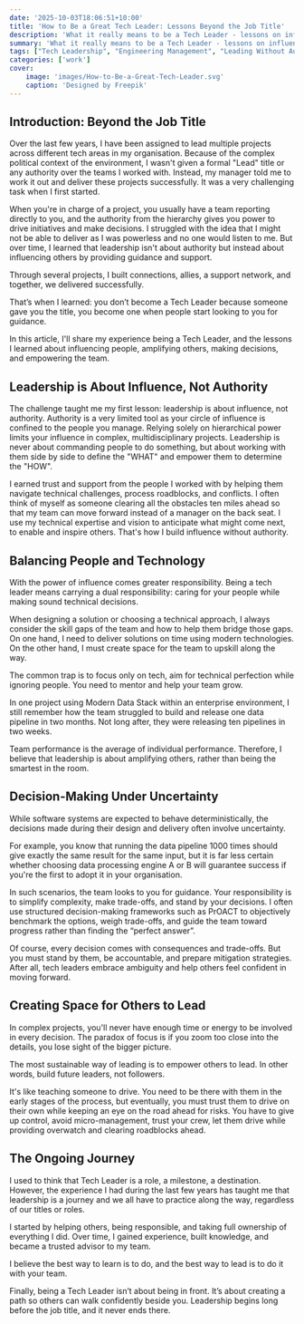 ```yaml
---
date: '2025-10-03T18:06:51+10:00'
title: 'How to Be a Great Tech Leader: Lessons Beyond the Job Title'
description: 'What it really means to be a Tech Leader - lessons on influence, decision-making, and empowering teams beyond the job title.'
summary: 'What it really means to be a Tech Leader - lessons on influence, decision-making, and empowering teams beyond the job title.'
tags: ["Tech Leadership", "Engineering Management", "Leading Without Authority"]
categories: ['work']
cover:
    image: 'images/How-to-Be-a-Great-Tech-Leader.svg'
    caption: 'Designed by Freepik'
---
```


## Introduction: Beyond the Job Title

Over the last few years, I have been assigned to lead multiple projects across different tech areas in my organisation. Because of the complex political context of the environment, I wasn't given a formal "Lead" title or any authority over the teams I worked with. Instead, my manager told me to work it out and deliver these projects successfully. It was a very challenging task when I first started.

When you're in charge of a project, you usually have a team reporting directly to you, and the authority from the hierarchy gives you power to drive initiatives and make decisions. I struggled with the idea that I might not be able to deliver as I was powerless and no one would listen to me. But over time, I learned that leadership isn't about authority but instead about influencing others by providing guidance and support.

Through several projects, I built connections, allies, a support network, and together, we delivered successfully.

That’s when I learned: you don’t become a Tech Leader because someone gave you the title, you become one when people start looking to you for guidance.

In this article, I'll share my experience being a Tech Leader, and the lessons I learned about influencing people, amplifying others, making decisions, and empowering the team.

## Leadership is About Influence, Not Authority

The challenge taught me my first lesson: leadership is about influence, not authority. Authority is a very limited tool as your circle of influence is confined to the people you manage. Relying solely on hierarchical power limits your influence in complex, multidisciplinary projects. Leadership is never about commanding people to do something, but about working with them side by side to define the "WHAT" and empower them to determine the "HOW".

I earned trust and support from the people I worked with by helping them navigate technical challenges, process roadblocks, and conflicts. I often think of myself as someone clearing all the obstacles ten miles ahead so that my team can move forward instead of a manager on the back seat. I use my technical expertise and vision to anticipate what might come next, to enable and inspire others. That's how I build influence without authority.

## Balancing People and Technology

With the power of influence comes greater responsibility. Being a tech leader means carrying a dual responsibility: caring for your people while making sound technical decisions.

When designing a solution or choosing a technical approach, I always consider the skill gaps of the team and how to help them bridge those gaps. On one hand, I need to deliver solutions on time using modern technologies. On the other hand, I must create space for the team to upskill along the way.

The common trap is to focus only on tech, aim for technical perfection while ignoring people. You need to mentor and help your team grow.

In one project using Modern Data Stack within an enterprise environment, I still remember how the team struggled to build and release one data pipeline in two months. Not long after, they were releasing ten pipelines in two weeks.

Team performance is the average of individual performance. Therefore, I believe that leadership is about amplifying others, rather than being the smartest in the room.

## Decision-Making Under Uncertainty

While software systems are expected to behave deterministically, the decisions made during their design and delivery often involve uncertainty.

For example, you know that running the data pipeline 1000 times should give exactly the same result for the same input, but it is far less certain whether choosing data processing engine A or B will guarantee success if you're the first to adopt it in your organisation.

In such scenarios, the team looks to you for guidance. Your responsibility is to simplify complexity, make trade-offs, and stand by your decisions. I often use structured decision-making frameworks such as PrOACT to objectively benchmark the options, weigh trade-offs, and guide the team toward progress rather than finding the “perfect answer”.

Of course, every decision comes with consequences and trade-offs. But you must stand by them, be accountable, and prepare mitigation strategies. After all, tech leaders embrace ambiguity and help others feel confident in moving forward.

## Creating Space for Others to Lead

In complex projects, you'll never have enough time or energy to be involved in every decision. The paradox of focus is if you zoom too close into the details, you lose sight of the bigger picture.

The most sustainable way of leading is to empower others to lead. In other words, build future leaders, not followers.

It's like teaching someone to drive. You need to be there with them in the early stages of the process, but eventually, you must trust them to drive on their own while keeping an eye on the road ahead for risks. You have to give up control, avoid micro-management, trust your crew, let them drive while providing overwatch and clearing roadblocks ahead.

## The Ongoing Journey

I used to think that Tech Leader is a role, a milestone, a destination. However, the experience I had during the last few years has taught me that leadership is a journey and we all have to practice along the way, regardless of our titles or roles.

I started by helping others, being responsible, and taking full ownership of everything I did. Over time, I gained experience, built knowledge, and became a trusted advisor to my team.

I believe the best way to learn is to do, and the best way to lead is to do it with your team.

Finally, being a Tech Leader isn’t about being in front. It’s about creating a path so others can walk confidently beside you. Leadership begins long before the job title, and it never ends there.
